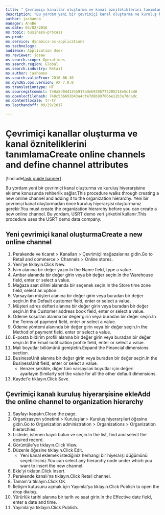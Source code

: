 ```yaml
--- 
title: " Çevrimiçi kanallar oluşturma ve kanal özniteliklerini tanımlama"
description: "Bu yordam yeni bir çevrimiçi kanal oluşturma ve kuruluş hiyerarşisine ekleme konusunda rehberlik sağlar."
author: jashanno
manager: AnnBe
ms.date: 03/02/2016
ms.topic: business-process
ms.prod: 
ms.service: dynamics-ax-applications
ms.technology: 
audience: Application User
ms.reviewer: josaw
ms.search.scope: Operations
ms.search.region: Global
ms.search.industry: Retail
ms.author: jashanno
ms.search.validFrom: 2016-06-30
ms.dyn365.ops.version: AX 7.0.0
ms.translationtype: HT
ms.sourcegitcommit: 7e0a5d044133b917a3eb9386773205218e5c1b40
ms.openlocfilehash: 748c536692043a4cfe7d8b087066e12b3e7ddadc
ms.contentlocale: tr-tr
ms.lasthandoff: 09/29/2017

---
```

# <a name="create-online-channels-and-define-channel-attributes"></a><span data-ttu-id="5cde8-103"> Çevrimiçi kanallar oluşturma ve kanal özniteliklerini tanımlama</span><span class="sxs-lookup"><span data-stu-id="5cde8-103">Create online channels and define channel attributes</span></span>

[!include[task guide banner](../includes/task-guide-banner.md)]

<span data-ttu-id="5cde8-104">Bu yordam yeni bir çevrimiçi kanal oluşturma ve kuruluş hiyerarşisine ekleme konusunda rehberlik sağlar.</span><span class="sxs-lookup"><span data-stu-id="5cde8-104">This procedure walks through creating a new online channel and adding it to the organization hierarchy.</span></span> <span data-ttu-id="5cde8-105">Yeni bir çevrimiçi kanal oluşturmadan önce kuruluş hiyerarşisi oluşturmanız gerekir.</span><span class="sxs-lookup"><span data-stu-id="5cde8-105">You must create the organization hierarchy before you can create a new online channel.</span></span> <span data-ttu-id="5cde8-106">Bu yordam, USRT demo veri şirketini kullanır.</span><span class="sxs-lookup"><span data-stu-id="5cde8-106">This procedure uses the USRT demo data company.</span></span>


## <a name="create-a-new-online-channel"></a><span data-ttu-id="5cde8-107">Yeni çevrimiçi kanal oluşturma</span><span class="sxs-lookup"><span data-stu-id="5cde8-107">Create a new online channel</span></span>
1. <span data-ttu-id="5cde8-108">Perakende ve ticaret > Kanalları > Çevrimiçi mağazalarına gidin.</span><span class="sxs-lookup"><span data-stu-id="5cde8-108">Go to Retail and commerce > Channels > Online stores.</span></span>
2. <span data-ttu-id="5cde8-109">Yeni'ye tıklayın.</span><span class="sxs-lookup"><span data-stu-id="5cde8-109">Click New.</span></span>
3. <span data-ttu-id="5cde8-110">İsim alanına bir değer yazın.</span><span class="sxs-lookup"><span data-stu-id="5cde8-110">In the Name field, type a value.</span></span>
4. <span data-ttu-id="5cde8-111">Ambar alanında bir değer girin veya bir değer seçin.</span><span class="sxs-lookup"><span data-stu-id="5cde8-111">In the Warehouse field, enter or select a value.</span></span>
5. <span data-ttu-id="5cde8-112">Mağaza saat dilimi alanında bir seçenek seçin.</span><span class="sxs-lookup"><span data-stu-id="5cde8-112">In the Store time zone field, select an option.</span></span>
6. <span data-ttu-id="5cde8-113">Varsayılan müşteri alanına bir değer girin veya buradan bir değer seçin.</span><span class="sxs-lookup"><span data-stu-id="5cde8-113">In the Default customer field, enter or select a value.</span></span>
7. <span data-ttu-id="5cde8-114">Müşteri adres defteri alanına bir değer girin veya buradan bir değer seçin.</span><span class="sxs-lookup"><span data-stu-id="5cde8-114">In the Customer address book field, enter or select a value.</span></span>
8. <span data-ttu-id="5cde8-115">Ödeme koşulları alanına bir değer girin veya buradan bir değer seçin.</span><span class="sxs-lookup"><span data-stu-id="5cde8-115">In the Terms of payment field, enter or select a value.</span></span>
9. <span data-ttu-id="5cde8-116">Ödeme yöntemi alanında bir değer girin veya bir değer seçin.</span><span class="sxs-lookup"><span data-stu-id="5cde8-116">In the Method of payment field, enter or select a value.</span></span>
10. <span data-ttu-id="5cde8-117">E-posta bildirim profili alanına bir değer girin veya buradan bir değer seçin.</span><span class="sxs-lookup"><span data-stu-id="5cde8-117">In the Email notification profile field, enter or select a value.</span></span>
11. <span data-ttu-id="5cde8-118">Mali boyutlar bölümünü genişletin.</span><span class="sxs-lookup"><span data-stu-id="5cde8-118">Expand the Financial dimensions section.</span></span>
12. <span data-ttu-id="5cde8-119">BusinessUnit alanına bir değer girin veya buradan bir değer seçin.</span><span class="sxs-lookup"><span data-stu-id="5cde8-119">In the BusinessUnit field, enter or select a value.</span></span>
    * <span data-ttu-id="5cde8-120">Benzer şekilde, diğer tüm varsayılan boyutlar için değeri ayarlayın.</span><span class="sxs-lookup"><span data-stu-id="5cde8-120">Similarly set the value for all the other default dimensions.</span></span>  
13. <span data-ttu-id="5cde8-121">Kaydet'e tıklayın.</span><span class="sxs-lookup"><span data-stu-id="5cde8-121">Click Save.</span></span>

## <a name="add-the-online-channel-to-organization-hierarchy"></a><span data-ttu-id="5cde8-122">Çevrimiçi kanalı kuruluş hiyerarşisine ekle</span><span class="sxs-lookup"><span data-stu-id="5cde8-122">Add the online channel to organization hierarchy</span></span>
1. <span data-ttu-id="5cde8-123">Sayfayı kapatın.</span><span class="sxs-lookup"><span data-stu-id="5cde8-123">Close the page.</span></span>
2. <span data-ttu-id="5cde8-124">Organizasyon yönetimi > Kuruluşlar > Kuruluş hiyerarşileri öğesine gidin.</span><span class="sxs-lookup"><span data-stu-id="5cde8-124">Go to Organization administration > Organizations > Organization hierarchies.</span></span>
3. <span data-ttu-id="5cde8-125">Listede, istenen kaydı bulun ve seçin.</span><span class="sxs-lookup"><span data-stu-id="5cde8-125">In the list, find and select the desired record.</span></span>
4. <span data-ttu-id="5cde8-126">Görüntüle'ye tıklayın.</span><span class="sxs-lookup"><span data-stu-id="5cde8-126">Click View.</span></span>
5. <span data-ttu-id="5cde8-127">Düzenle öğesine tıklayın.</span><span class="sxs-lookup"><span data-stu-id="5cde8-127">Click Edit.</span></span>
    * <span data-ttu-id="5cde8-128">Yeni kanal eklemek istediğiniz herhangi bir hiyerarşi düğümünü seçebilirsiniz.</span><span class="sxs-lookup"><span data-stu-id="5cde8-128">You can select any hierarchy node under which you want to insert the new channel.</span></span>  
6. <span data-ttu-id="5cde8-129">Ekle'yi tıklatın.</span><span class="sxs-lookup"><span data-stu-id="5cde8-129">Click Insert.</span></span>
7. <span data-ttu-id="5cde8-130">Perakende kanalı'na tıklayın.</span><span class="sxs-lookup"><span data-stu-id="5cde8-130">Click Retail channel.</span></span>
8. <span data-ttu-id="5cde8-131">Tamam'a tıklayın.</span><span class="sxs-lookup"><span data-stu-id="5cde8-131">Click OK.</span></span>
9. <span data-ttu-id="5cde8-132">İletişim kutusunu açmak için Yayımla'ya tıklayın.</span><span class="sxs-lookup"><span data-stu-id="5cde8-132">Click Publish to open the drop dialog.</span></span>
10. <span data-ttu-id="5cde8-133">Yürürlük tarihi alanına bir tarih ve saat girin.</span><span class="sxs-lookup"><span data-stu-id="5cde8-133">In the Effective date field, enter a date and time.</span></span>
11. <span data-ttu-id="5cde8-134">Yayımla'ya tıklayın.</span><span class="sxs-lookup"><span data-stu-id="5cde8-134">Click Publish.</span></span>


